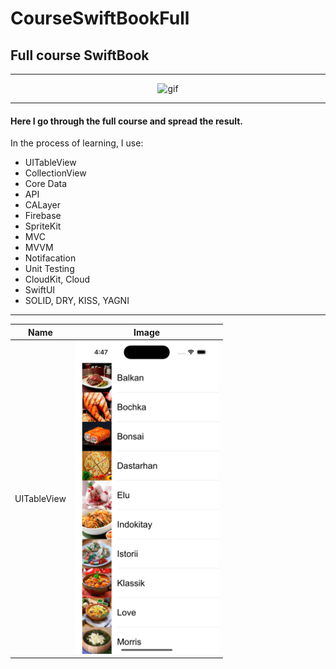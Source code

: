 # CourseSwiftBookFull
## Full course SwiftBook
--- 

<div id="header" align="center">
<img src="https://media.giphy.com/media/q1mHcB8wOCWf6/giphy.gif" alt="gif" width="600" />
</div>

---

#### Here I go through the full course and spread the result.

In the process of learning, I use:
- UITableView
- CollectionView
- Core Data
- API
- CALayer
- Firebase
- SpriteKit
- MVC
- MVVM
- Notifacation
- Unit Testing
- CloudKit, Cloud
- SwiftUI
- SOLID, DRY, KISS, YAGNI

---

| Name                                                            | Image             |
| ----------------------------------------------------------------| :---------------: |
| UITableView      | <img src="images/UITableVIew.webp" alt="images"  height="500" /> |

